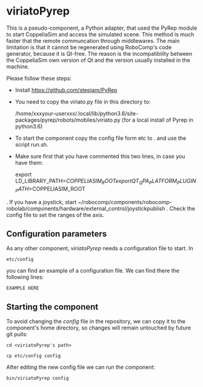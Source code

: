# viriatoPyrep

This is a pseudo-component, a Python adapter, that used the PyRep module to start CoppeliaSim and access the simulated scene. This method is much faster that the remote communcation through middlewares.
The main limitation is that it cannot be regenerated using RoboComp's code generator, because it is Qt-free. The reason is the incompatibility between the CoppeliaSim own version of Qt and the version usually installed in the machine.

Please follow these steps:

- Install https://github.com/stepjam/PyRep
- You need to copy the viriato.py file in this directory to:

   /home/xxxyour-userxxx/.local/lib/python3.6/site-packages/pyrep/robots/mobiles/viriato.py
   (for a local install of Pyrep in python3.6)

- To start the component copy the config file form etc to . and use the script run.sh. 

- Make sure first that you have commented this two lines, in case you have them:
 
  export LD_LIBRARY_PATH=$COPPELIASIM_ROOT
  export QT_QPA_PLATFORM_PLUGIN_PATH=$COPPELIASIM_ROOT

. If you have a joystick, start ~/robocomp/components/robocomp-robolab/components/hardware/external_control/joystickpublish
. Check the config file to set the ranges of the axis.

## Configuration parameters
As any other component, *viriatoPyrep* needs a configuration file to start. In
```
etc/config
```
you can find an example of a configuration file. We can find there the following lines:
```
EXAMPLE HERE
```

## Starting the component
To avoid changing the *config* file in the repository, we can copy it to the component's home directory, so changes will remain untouched by future git pulls:

```
cd <viriatoPyrep's path> 
```
```
cp etc/config config
```

After editing the new config file we can run the component:

```
bin/viriatoPyrep config
```
